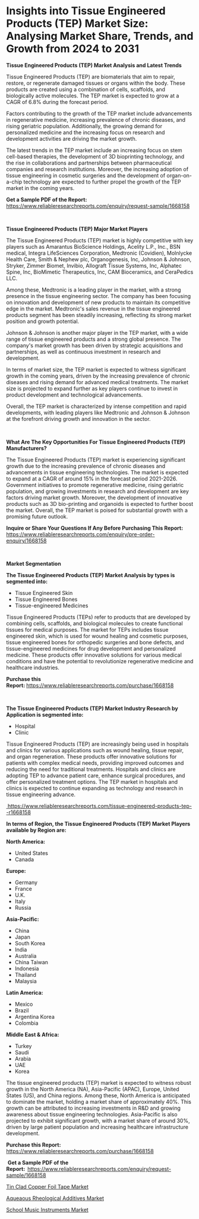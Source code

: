 <p><h1>Insights into Tissue Engineered Products (TEP) Market Size: Analysing Market Share, Trends, and Growth from 2024 to 2031</h1></p><p><strong>Tissue Engineered Products (TEP) Market Analysis and Latest Trends</strong></p>
<p><p>Tissue Engineered Products (TEP) are biomaterials that aim to repair, restore, or regenerate damaged tissues or organs within the body. These products are created using a combination of cells, scaffolds, and biologically active molecules. The TEP market is expected to grow at a CAGR of 6.8% during the forecast period.</p><p>Factors contributing to the growth of the TEP market include advancements in regenerative medicine, increasing prevalence of chronic diseases, and rising geriatric population. Additionally, the growing demand for personalized medicine and the increasing focus on research and development activities are driving the market growth.</p><p>The latest trends in the TEP market include an increasing focus on stem cell-based therapies, the development of 3D bioprinting technology, and the rise in collaborations and partnerships between pharmaceutical companies and research institutions. Moreover, the increasing adoption of tissue engineering in cosmetic surgeries and the development of organ-on-a-chip technology are expected to further propel the growth of the TEP market in the coming years.</p></p>
<p><strong>Get a Sample PDF of the Report:&nbsp;</strong> <a href="https://www.reliableresearchreports.com/enquiry/request-sample/1668158">https://www.reliableresearchreports.com/enquiry/request-sample/1668158</a></p>
<p>&nbsp;</p>
<p><strong>Tissue Engineered Products (TEP) Major Market Players</strong></p>
<p><p>The Tissue Engineered Products (TEP) market is highly competitive with key players such as Amarantus BioScience Holdings, Acelity L.P., Inc., BSN medical, Integra LifeSciences Corporation, Medtronic (Covidien), Molnlycke Health Care, Smith & Nephew plc, Organogenesis, Inc, Johnson & Johnson, Stryker, Zimmer Biomet, Invibio, Allograft Tissue Systems, Inc, Alphatec Spine, Inc, BioMimetic Therapeutics, Inc, CAM Bioceramics, and CeraPedics LLC.</p><p>Among these, Medtronic is a leading player in the market, with a strong presence in the tissue engineering sector. The company has been focusing on innovation and development of new products to maintain its competitive edge in the market. Medtronic's sales revenue in the tissue engineered products segment has been steadily increasing, reflecting its strong market position and growth potential.</p><p>Johnson & Johnson is another major player in the TEP market, with a wide range of tissue engineered products and a strong global presence. The company's market growth has been driven by strategic acquisitions and partnerships, as well as continuous investment in research and development.</p><p>In terms of market size, the TEP market is expected to witness significant growth in the coming years, driven by the increasing prevalence of chronic diseases and rising demand for advanced medical treatments. The market size is projected to expand further as key players continue to invest in product development and technological advancements.</p><p>Overall, the TEP market is characterized by intense competition and rapid developments, with leading players like Medtronic and Johnson & Johnson at the forefront driving growth and innovation in the sector.</p></p>
<p>&nbsp;</p>
<p><strong>What Are The Key Opportunities For Tissue Engineered Products (TEP) Manufacturers?</strong></p>
<p><p>The Tissue Engineered Products (TEP) market is experiencing significant growth due to the increasing prevalence of chronic diseases and advancements in tissue engineering technologies. The market is expected to expand at a CAGR of around 15% in the forecast period 2021-2026. Government initiatives to promote regenerative medicine, rising geriatric population, and growing investments in research and development are key factors driving market growth. Moreover, the development of innovative products such as 3D bio-printing and organoids is expected to further boost the market. Overall, the TEP market is poised for substantial growth with a promising future outlook.</p></p>
<p><strong>Inquire or Share Your Questions If Any Before Purchasing This Report:</strong> <a href="https://www.reliableresearchreports.com/enquiry/pre-order-enquiry/1668158">https://www.reliableresearchreports.com/enquiry/pre-order-enquiry/1668158</a></p>
<p>&nbsp;</p>
<p><strong>Market Segmentation</strong></p>
<p><strong>The Tissue Engineered Products (TEP) Market Analysis by types is segmented into:</strong></p>
<p><ul><li>Tissue Engineered Skin</li><li>Tissue Engineered Bones</li><li>Tissue-engineered Medicines</li></ul></p>
<p><p>Tissue Engineered Products (TEPs) refer to products that are developed by combining cells, scaffolds, and biological molecules to create functional tissues for medical purposes. The market for TEPs includes tissue engineered skin, which is used for wound healing and cosmetic purposes, tissue engineered bones for orthopedic surgeries and bone defects, and tissue-engineered medicines for drug development and personalized medicine. These products offer innovative solutions for various medical conditions and have the potential to revolutionize regenerative medicine and healthcare industries.</p></p>
<p><strong>Purchase this Report:&nbsp;</strong><a href="https://www.reliableresearchreports.com/purchase/1668158">https://www.reliableresearchreports.com/purchase/1668158</a></p>
<p>&nbsp;</p>
<p><strong>The Tissue Engineered Products (TEP) Market Industry Research by Application is segmented into:</strong></p>
<p><ul><li>Hospital</li><li>Clinic</li></ul></p>
<p><p>Tissue Engineered Products (TEP) are increasingly being used in hospitals and clinics for various applications such as wound healing, tissue repair, and organ regeneration. These products offer innovative solutions for patients with complex medical needs, providing improved outcomes and reducing the need for traditional treatments. Hospitals and clinics are adopting TEP to advance patient care, enhance surgical procedures, and offer personalized treatment options. The TEP market in hospitals and clinics is expected to continue expanding as technology and research in tissue engineering advance.</p></p>
<p><a href="https://www.reliableresearchreports.com/tissue-engineered-products-tep--r1668158">&nbsp;https://www.reliableresearchreports.com/tissue-engineered-products-tep--r1668158</a></p>
<p><strong>In terms of Region, the Tissue Engineered Products (TEP) Market Players available by Region are:</strong></p>
<p>
    <p> <strong> North America: </strong>
        <ul>
            <li>United States</li>
            <li>Canada</li>
        </ul>
        </p> 
    <p> <strong> Europe: </strong>
        <ul>
            <li>Germany</li>
            <li>France</li>
            <li>U.K.</li>
            <li>Italy</li>
            <li>Russia</li>
        </ul>
        </p> 
    <p> <strong> Asia-Pacific: </strong>
        <ul>
            <li>China</li>
            <li>Japan</li>
            <li>South Korea</li>
            <li>India</li>
            <li>Australia</li>
            <li>China Taiwan</li>
            <li>Indonesia</li>
            <li>Thailand</li>
            <li>Malaysia</li>
        </ul>
        </p> 
    <p> <strong> Latin America: </strong>
        <ul>
            <li>Mexico</li>
            <li>Brazil</li>
            <li>Argentina Korea</li>
            <li>Colombia</li>
        </ul>
        </p> 
    <p> <strong> Middle East & Africa: </strong>
        <ul>
            <li>Turkey</li>
            <li>Saudi</li>
            <li>Arabia</li>
            <li>UAE</li>
            <li>Korea</li>
        </ul>
    </p>
    </p>
<p><p>The tissue engineered products (TEP) market is expected to witness robust growth in the North America (NA), Asia-Pacific (APAC), Europe, United States (US), and China regions. Among these, North America is anticipated to dominate the market, holding a market share of approximately 40%. This growth can be attributed to increasing investments in R&D and growing awareness about tissue engineering technologies. Asia-Pacific is also projected to exhibit significant growth, with a market share of around 30%, driven by large patient population and increasing healthcare infrastructure development.</p></p>
<p><strong>Purchase this Report: </strong><a href="https://www.reliableresearchreports.com/purchase/1668158">https://www.reliableresearchreports.com/purchase/1668158</a></p>
<p>&nbsp;<strong>Get a Sample PDF of the Report:&nbsp;&nbsp;</strong><a href="https://www.reliableresearchreports.com/enquiry/request-sample/1668158">https://www.reliableresearchreports.com/enquiry/request-sample/1668158</a></p>
<p><strong></strong></p>
<p><p><a href="https://www.linkedin.com/pulse/tin-clad-copper-foil-tape-market-size-growth-forecast-zy1ne">Tin Clad Copper Foil Tape Market</a></p><p><a href="https://www.linkedin.com/pulse/aqueaous-rheological-additives-market-challenges-opportunities-eo25e">Aqueaous Rheological Additives Market</a></p><p><a href="https://www.linkedin.com/pulse/school-music-instruments-market-competitive-analysis-trends-35zge">School Music Instruments Market</a></p></p>